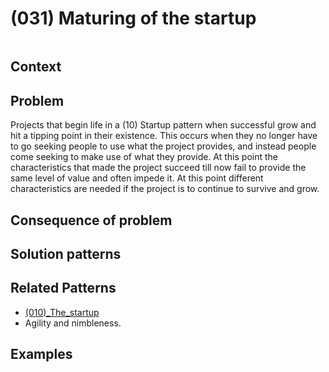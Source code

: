 # (031) Maturing of the startup

<image>

## Context


## Problem

Projects that begin life in a (10) Startup pattern when successful grow and hit a tipping point in their existence.  This occurs when they no longer have to go seeking people to use what the project provides, and instead people come seeking to make use of what they provide.  At this point the characteristics that made the project succeed till now fail to provide the same level of value and often impede it.  At this point different characteristics are needed if the project is to continue to survive and grow.

## Consequence of problem


## Solution patterns


## Related Patterns

* [(010)_The_startup](../(010)_The_startup/(010)_The_startup.md)
* Agility and nimbleness.

## Examples


<links to examples>